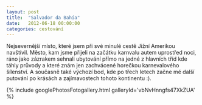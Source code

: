 ```yaml
---
layout: post
title:  "Salvador da Bahía"
date:   2012-06-18 00:00:00
categories: cestování
---
```


Nejsevernější místo, které jsem při své minulé cestě Jižní Amerikou navštívil. Město, kam jsme přijeli na začátku karnvalu autem uprostřed noci, ráno jako zázrakem sehnali ubytování přímo na jedné z hlavních tříd kde táhly průvody a které znám jen zachvácené horečkou karnevalového šílenství. A současně také výchozí bod, kde po třech letech začne mé další putování po krásách a zajímavostech tohoto kontinentu :).

{% include googlePhotosFotogallery.html galleryId='vbNvHnngfs47XkZUA' %}
